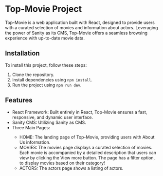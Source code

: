 # Top-Movie Project
Top-Movie is a web application built with React, designed to provide users with a curated selection of movies and information about actors. 
Leveraging the power of Sanity as its CMS, Top-Movie offers a seamless browsing experience with up-to-date movie data.

## Installation

To install this project, follow these steps:

1. Clone the repository.
2. Install dependencies using `npm install`.
3. Run the project using `npm run dev`.

## Features

<ul>
 <li>React Framework: Built entirely in React, Top-Movie ensures a fast, responsive, and dynamic user interface.</li>
 <li>Sanity CMS: Utilizing Sanity as CMS.</li>
 <li>Three Main Pages:</li>
 <ul>
  <li>HOME: The landing page of Top-Movie, providing users with About Us information. </li>
  <li>MOVIES: The movies page displays a curated selection of movies. Each movie is accompanied by a detailed description that users can view by clicking the View more button. The page has a filter option, to display movies based on their category!</li>
  <li>ACTORS: The actors page shows a listing of actors.</li>
 </ul>
</ul>
